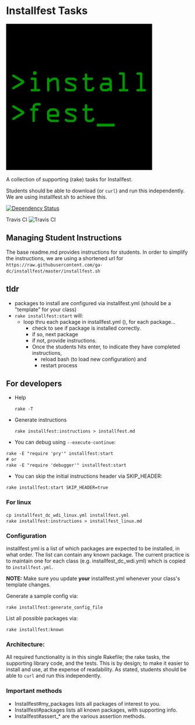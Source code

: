 # Installfest Tasks

![Installfest logo](installfest_logo.png)

A collection of supporting (rake) tasks for Installfest.

Students should be able to download (or `curl`) and run this independently.  We are using installfest.sh to achieve this.

[![Dependency Status](https://gemnasium.com/ga-dc/installfest.svg)](https://gemnasium.com/ga-dc/installfest)

Travis CI ![Travis CI](https://travis-ci.org/ga-dc/installfest.svg?branch=master)


## Managing Student Instructions

The base readme.md provides instructions for students.
In order to simplify the instructions, we are using a shortened url for `https://raw.githubusercontent.com/ga-dc/installfest/master/installfest.sh`

## tldr
- packages to install are configured via installfest.yml (should be a "template" for your class)
- `rake installfest:start` will:
   - loop thru each package in installfest.yml (), for each package...
     - check to see if package is installed correctly.
     - if so, next package
     - if not, provide instructions.  
      - Once the students hits enter, to indicate they have completed instructions,
        - reload bash (to load new configuration) and
        - restart process


## For developers

- Help
  ```
  rake -T
  ```

- Generate instructions
  ```
  rake installfest:instructions > installfest.md
  ```

- You can debug using `--execute-continue`:
```
rake -E "require 'pry'" installfest:start
# or
rake -E "require 'debugger'" installfest:start
```

- You can skip the initial instructions header via SKIP_HEADER:
```
rake installfest:start SKIP_HEADER=true
```

### For linux

```
cp installfest_dc_wdi_linux.yml installfest.yml
rake installfest:instructions > installfest_linux.md
```


### Configuration

installfest.yml is a list of which packages are expected to be installed, in what order.  The list can contain any known package.  The current practice is to maintain one for each class (e.g. installfest_dc_wdi.yml) which is copied to `installfest.yml`.

**NOTE:** Make sure you update **your** installfest.yml whenever your class's template changes.

Generate a sample config via:

    rake installfest:generate_config_file

List all possible packages via:

    rake installfest:known



### Architecture:
All required functionality is in this single Rakefile;
the rake tasks, the supporting library code, and the tests.
This is by design; to make it easier to install and use, at the expense of readability.  As stated, students should be able to `curl` and run this independently.  

### Important methods
- Installfest#my_packages lists all packages of interest to you.
- Installfest#packages lists all known packages, with supporting info.
- Installfest#assert_* are the various assertion methods.
